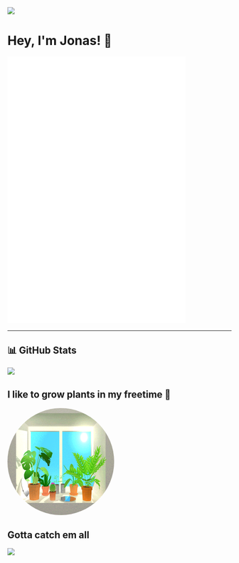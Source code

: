 <!-- Profile Views Badge -->
![](https://komarev.com/ghpvc/?username=jonasnico&color=orange)

# Hey, I'm Jonas! 👋

<!-- Terminal Metrics SVG -->
<p align="left">
  <img src="/metrics.terminal.svg" alt="Terminal Metrics" width="400">
</p>

---

## 📊 GitHub Stats

<p align="left">
  <img src="https://github-readme-stats.vercel.app/api/top-langs/?username=jonasnico&theme=dark&hide_border=true" width="250">
</p>

## I like to grow plants in my freetime 🌱 

<p align="left">
  <img src="plants.gif" height="240" width="240" style="border-radius:50%" class="giphy-embed" allowFullScreen>
  <a href="https://giphy.com/gifs/computer-plants-desk-l0MYII7vx3jZTG3Oo"></a>
</p>

## Gotta catch em all

<p align="left">
  <img src="https://profile-card-ten-green.vercel.app/api/card?username=jonasnico&type=bug">
</p>
